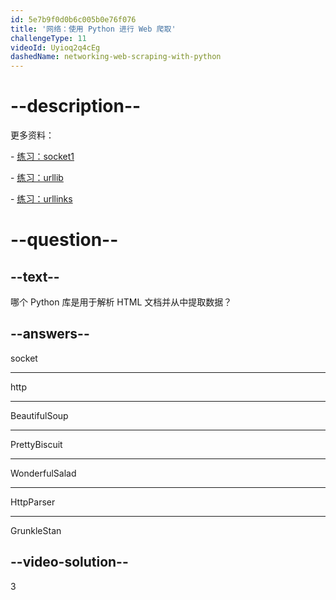 ```yaml
---
id: 5e7b9f0d0b6c005b0e76f076
title: '网络：使用 Python 进行 Web 爬取'
challengeType: 11
videoId: Uyioq2q4cEg
dashedName: networking-web-scraping-with-python
---
```


# --description--

更多资料：

\- [练习：socket1](https://www.youtube.com/watch?v=dWLdI143W-g)

\- [练习：urllib](https://www.youtube.com/watch?v=8yis2DvbBkI)

\- [练习：urllinks](https://www.youtube.com/watch?v=g9flPDG9nnY)

# --question--

## --text--

哪个 Python 库是用于解析 HTML 文档并从中提取数据？

## --answers--

socket

---

http

---

BeautifulSoup

---

PrettyBiscuit

---

WonderfulSalad

---

HttpParser

---

GrunkleStan

## --video-solution--

3

